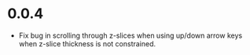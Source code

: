 # 0.0.4

- Fix bug in scrolling through z-slices when using up/down arrow keys when
  z-slice thickness is not constrained.
